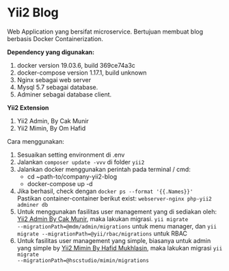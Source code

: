 <h1>Yii2 Blog</h1>

Web Application yang bersifat microservice. 
Bertujuan membuat blog berbasis Docker Containerization.

<strong>Dependency yang digunakan:</strong>
1. docker version 19.03.6, build 369ce74a3c
2. docker-compose version 1.17.1, build unknown
3. Nginx sebagai web server
4. Mysql 5.7 sebagai database.
5. Adminer sebagai database client. 

<strong>Yii2 Extension</strong>
1. Yii2 Admin, By Cak Munir
2. Yii2 Mimin, By Om Hafid

Cara menggunakan:

1. Sesuaikan setting environment di .env
2. Jalankan <code>composer update -vvv</code> di folder <code>yii2</code>
2. Jalankan docker menggunakan perintah pada terminal / cmd:
    - cd ~path-to/company-yii2-blog
    - docker-compose up -d
3. Jika berhasil, check dengan <code>docker ps --format '{{.Names}}' </code> 
Pastikan container-container berikut exist: <code>webserver-nginx php-yii2 adminer db</code>
4. Untuk menggunakan fasilitas user management yang di sediakan oleh: <a href="https://github.com/mdmsoft/yii2-admin">Yii2 Admin By  Cak Munir</a>, maka 
lakukan migrasi.
<code>yii migrate --migrationPath=@mdm/admin/migrations</code> untuk menu manager, dan 
<code>yii migrate --migrationPath=@yii/rbac/migrations</code> untuk RBAC
5. Untuk fasilitas user management yang simple, biasanya untuk admin yang simple
by <a href="https://github.com/hscstudio/yii2-mimin">Yii2 Mimin By Hafid Mukhlasin</a>,
maka lakukan migrasi <code>yii migrate --migrationPath=@hscstudio/mimin/migrations</code>
 

